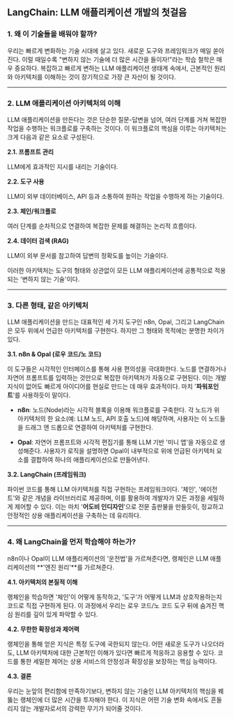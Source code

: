 ## LangChain: LLM 애플리케이션 개발의 첫걸음

### **1. 왜 이 기술들을 배워야 할까?**

우리는 빠르게 변화하는 기술 시대에 살고 있다. 새로운 도구와 프레임워크가 매일 쏟아진다. 이럴 때일수록 "변하지 않는 기술에 더 많은 시간을 들이자!"라는 학습 철학은 매우 중요하다. 복잡하고 빠르게 변하는 LLM 애플리케이션 생태계 속에서, 근본적인 원리와 아키텍처를 이해하는 것이 장기적으로 가장 큰 자산이 될 것이다.

---

### **2. LLM 애플리케이션 아키텍처의 이해**

LLM 애플리케이션을 만든다는 것은 단순한 질문-답변을 넘어, 여러 단계를 거쳐 복잡한 작업을 수행하는 워크플로를 구축하는 것이다. 이 워크플로의 핵심을 이루는 아키텍처는 크게 다음과 같은 요소로 구성된다.

**2.1. 프롬프트 관리**

LLM에게 효과적인 지시를 내리는 기술이다.

**2.2. 도구 사용**

LLM이 외부 데이터베이스, API 등과 소통하여 원하는 작업을 수행하게 하는 기술이다.

**2.3. 체인/워크플로**

여러 단계를 순차적으로 연결하여 복잡한 문제를 해결하는 논리적 흐름이다.

**2.4. 데이터 검색 (RAG)**

LLM이 외부 문서를 참고하여 답변의 정확도를 높이는 기술이다.

이러한 아키텍처는 도구의 형태와 상관없이 모든 LLM 애플리케이션에 공통적으로 적용되는 '변하지 않는 기술'이다.

---

### **3. 다른 형태, 같은 아키텍처**

LLM 애플리케이션을 만드는 대표적인 세 가지 도구인 n8n, Opal, 그리고 LangChain은 모두 위에서 언급한 아키텍처를 구현한다. 하지만 그 형태와 목적에는 분명한 차이가 있다.

**3.1. n8n & Opal (로우 코드/노 코드)**

이 도구들은 시각적인 인터페이스를 통해 사용 편의성을 극대화한다. 노드를 연결하거나 자연어 프롬프트를 입력하는 것만으로 복잡한 아키텍처가 자동으로 구현된다. 이는 개발 지식이 없어도 빠르게 아이디어를 현실로 만드는 데 매우 효과적이다. 마치 '**파워포인트**'를 사용하듯이 말이다.

- **n8n**: 노드(Node)라는 시각적 블록을 이용해 워크플로를 구축한다. 각 노드가 위 아키텍처의 한 요소(예: LLM 노드, API 호출 노드)에 해당하며, 사용자는 이 노드들을 드래그 앤 드롭으로 연결하여 아키텍처를 구현한다.

- **Opal**: 자연어 프롬프트와 시각적 편집기를 통해 LLM 기반 '미니 앱'을 자동으로 생성해준다. 사용자가 로직을 설명하면 Opal이 내부적으로 위에 언급된 아키텍처 요소를 결합하여 하나의 애플리케이션으로 만들어낸다.

**3.2. LangChain (프레임워크)**

파이썬 코드를 통해 LLM 아키텍처를 직접 구현하는 프레임워크이다. '체인', '에이전트'와 같은 개념을 라이브러리로 제공하며, 이를 활용하여 개발자가 모든 과정을 세밀하게 제어할 수 있다. 이는 마치 '**어도비 인디자인**'으로 전문 출판물을 만들듯이, 정교하고 안정적인 상용 애플리케이션을 구축하는 데 유리하다.

---

### **4. 왜 LangChain을 먼저 학습해야 하는가?**

n8n이나 Opal이 LLM 애플리케이션의 '운전법'을 가르쳐준다면, 랭체인은 LLM 애플리케이션의 **'엔진 원리'**를 가르쳐준다.

**4.1. 아키텍처의 본질적 이해**

랭체인을 학습하면 '체인'이 어떻게 동작하고, '도구'가 어떻게 LLM과 상호작용하는지 코드로 직접 구현하게 된다. 이 과정에서 우리는 로우 코드/노 코드 도구 뒤에 숨겨진 핵심 원리를 깊이 있게 파악할 수 있다.

**4.2. 무한한 확장성과 제어력**

랭체인을 통해 얻은 지식은 특정 도구에 국한되지 않는다. 어떤 새로운 도구가 나오더라도, LLM 아키텍처에 대한 근본적인 이해가 있다면 빠르게 적응하고 응용할 수 있다. 코드를 통한 세밀한 제어는 상용 서비스의 안정성과 확장성을 보장하는 핵심 능력이다.

**4.3. 결론**

우리는 눈앞의 편리함에 만족하기보다, 변하지 않는 기술인 LLM 아키텍처의 핵심을 꿰뚫는 랭체인에 더 많은 시간을 투자해야 한다. 이 지식은 어떤 기술 변화 속에서도 흔들리지 않는 개발자로서의 강력한 무기가 되어줄 것이다.
